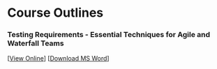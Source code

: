 # Course Outlines

### Testing Requirements - Essential Techniques for Agile and Waterfall Teams
[[View Online](Testing%20Requirements.md)] [[Download MS Word](https://github.com/phil31753/lonsdalesystems/raw/main/Testing%20Requirements.docx)]
